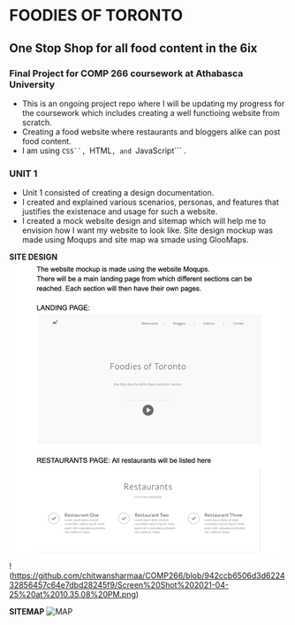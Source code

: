 # FOODIES OF TORONTO

## One Stop Shop for all food content in the 6ix

### Final Project for COMP 266 coursework at Athabasca University

* This is an ongoing project repo where I will be updating my progress for the coursework which includes creating a well functioing website from scratch. 
* Creating a food website where restaurants and bloggers alike can post food content. 
* I am using ```CSS``, ```HTML```, and ```JavaScript``` . 

### UNIT 1
* Unit 1 consisted of creating a design documentation. 
* I created and explained various scenarios, personas, and features that justifies the existenace and usage for such a website. 
* I created a mock website design and sitemap which will help me to envision how I want my website to look like. Site design mockup was made using Moqups and site map wa smade using GlooMaps. 

**SITE DESIGN**
![Design](https://github.com/chitwansharmaa/COMP266/blob/7dd48e19a21a08f30b8722e809f0734dbcdb9716/Screen%20Shot%202021-04-25%20at%2010.34.50%20PM.png)
!(https://github.com/chitwansharmaa/COMP266/blob/942ccb6506d3d622432856457c64e7dbd28245f9/Screen%20Shot%202021-04-25%20at%2010.35.08%20PM.png)

 **SITEMAP**
![MAP](https://ibb.co/XDtTKT1)


